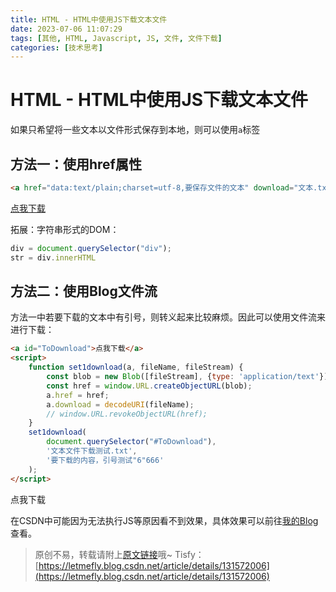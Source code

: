 ```yaml
---
title: HTML - HTML中使用JS下载文本文件
date: 2023-07-06 11:07:29
tags: [其他, HTML, Javascript, JS, 文件, 文件下载]
categories: [技术思考]
---
```


# HTML - HTML中使用JS下载文本文件

如果只希望将一些文本以文件形式保存到本地，则可以使用```a```标签

## 方法一：使用href属性

```html
<a href="data:text/plain;charset=utf-8,要保存文件的文本" download="文本.txt">点我下载</a>
```

<a href="data:text/plain;charset=utf-8,要保存文件的文本" download="文本.txt">点我下载</a>

拓展：字符串形式的DOM：

```javascript
div = document.querySelector("div");
str = div.innerHTML
```

## 方法二：使用Blog文件流

方法一中若要下载的文本中有引号，则转义起来比较麻烦。因此可以使用文件流来进行下载：

```html
<a id="ToDownload">点我下载</a>
<script>
    function set1download(a, fileName, fileStream) {
        const blob = new Blob([fileStream], {type: 'application/text'});
        const href = window.URL.createObjectURL(blob);
        a.href = href;
        a.download = decodeURI(fileName);
        // window.URL.revokeObjectURL(href);
    }
    set1download(
        document.querySelector("#ToDownload"),
        '文本文件下载测试.txt',
        '要下载的内容，引号测试"6"666'
    );
</script>
```

<a id="ToDownload20230706">点我下载</a>
<script>
    function set1download(a, fileName, fileStream) {
        const blob = new Blob([fileStream], {type: 'application/text'});
        const href = window.URL.createObjectURL(blob);
        a.href = href;
        a.download = decodeURI(fileName);
        // window.URL.revokeObjectURL(href);
    }
    set1download(
        document.querySelector("#ToDownload20230706"),
        '文本文件下载测试.txt',
        '要下载的内容，引号测试"6"666'
    );
</script>

在CSDN中可能因为无法执行JS等原因看不到效果，具体效果可以前往[我的Blog](https://blog.letmefly.xyz/2023/07/06/Other-HTML-DownloadTextFileByTagAAndJS/)查看。

> 原创不易，转载请附上[原文链接](https://blog.letmefly.xyz/2023/07/06/Other-HTML-DownloadTextFileByTagAAndJS/)哦~
> Tisfy：[https://letmefly.blog.csdn.net/article/details/131572006](https://letmefly.blog.csdn.net/article/details/131572006)
